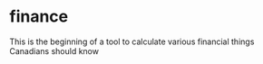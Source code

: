 finance
=======

This is the beginning of a tool to calculate various financial things Canadians should know
